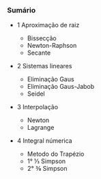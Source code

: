 
### Sumário

- 1 Aproximação de raiz 
   - Bissecção
   - Newton-Raphson 
   - Secante
- 2 Sistemas lineares
   - Eliminação Gaus 
   - Eliminação Gaus-Jabob 
   - Seidel 

- 3 Interpolação
   - Newton 
   - Lagrange 
- 4 Integral númerica 
   - Metodo do Trapézio
   - 1° ⅓ Simpson 
   - 2° ⅜ Simpson 
